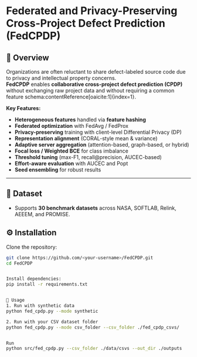 # Federated and Privacy-Preserving Cross-Project Defect Prediction (FedCPDP)

## 🔑 Overview
Organizations are often reluctant to share defect-labeled source code due to privacy and intellectual property concerns.  
**FedCPDP** enables **collaborative cross-project defect prediction (CPDP)** without exchanging raw project data and without requiring a common feature schema:contentReference[oaicite:1]{index=1}.

**Key Features:**
- **Heterogeneous features** handled via **feature hashing**
- **Federated optimization** with FedAvg / FedProx
- **Privacy-preserving** training with client-level Differential Privacy (DP)
- **Representation alignment** (CORAL-style mean & variance)
- **Adaptive server aggregation** (attention-based, graph-based, or hybrid)
- **Focal loss / Weighted BCE** for class imbalance
- **Threshold tuning** (max-F1, recall@precision, AUCEC-based)
- **Effort-aware evaluation** with AUCEC and Popt
- **Seed ensembling** for robust results

---

## 📂 Dataset
- Supports **30 benchmark datasets** across NASA, SOFTLAB, Relink, AEEEM, and PROMISE.


## ⚙️ Installation
Clone the repository:
```bash
git clone https://github.com/<your-username>/FedCPDP.git
cd FedCPDP


Install dependencies:
pip install -r requirements.txt


🚀 Usage
1. Run with synthetic data
python fed_cpdp.py --mode synthetic

2. Run with your CSV dataset folder
python fed_cpdp.py --mode csv_folder --csv_folder ./fed_cpdp_csvs/


Run
python src/fed_cpdp.py --csv_folder ./data/csvs --out_dir ./outputs
